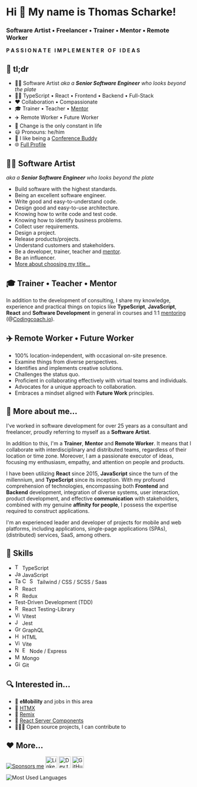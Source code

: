 # Hi 👋 My name is Thomas Scharke!

### Software Artist • Freelancer • Trainer • Mentor • Remote Worker

<b>P A S S I O N A T E&nbsp;&nbsp;&nbsp;I M P L E M E N T E R&nbsp;&nbsp;&nbsp;O F&nbsp;&nbsp;&nbsp;I D E A S</b>

## 🦑 tl;dr

* 🧑‍🎨 Software Artist _aka a **Senior Software Engineer** who looks beyond the plate_
* 🧑‍💻 TypeScript • React • Frontend • Backend • Full-Stack
* ❤️ Collaboration • Compassionate
* 🎓 Trainer • Teacher • [Mentor](https://mentors.codingcoach.io/?name=Thomas+Scharke)
* ✈️ Remote Worker • Future Worker
* 📝 Change is the only constant in life
* 😃 Pronouns: he/him
* 🐶 I like being a [Conference Buddy](https://www.conferencebuddy.io)
* 🌐 [Full Profile](https://www.linkedin.com/in/tscharke)

## 🧑‍🎨 Software Artist

_aka a **Senior Software Engineer** who looks beyond the plate_

* Build software with the highest standards.
* Being an excellent software engineer.
* Write good and easy-to-understand code.
* Design good and easy-to-use architecture.
* Knowing how to write code and test code.
* Knowing how to identify business problems.
* Collect user requirements.
* Design a project.
* Release products/projects.
* Understand customers and stakeholders.
* Be a developer, trainer, teacher and [mentor](https://mentors.codingcoach.io/?name=Thomas+Scharke).
* Be an influencer.
* [More about choosing my title…](https://bit.ly/softwareArtist)

## 🎓 Trainer • Teacher • Mentor

In addition to the development of consulting, I share my knowledge, experience and practical things on topics
like **TypeScript**, **JavaScript**, **React** and **Software Development** in general in courses and
1:1 [mentoring](https://mentors.codingcoach.io/?name=Thomas+Scharke) (@[Codingcoach.io](https://codingcoach.io)).

## ✈️ Remote Worker • Future Worker

* 100% location-independent, with occasional on-site presence.
* Examine things from diverse perspectives.
* Identifies and implements creative solutions.
* Challenges the status quo.
* Proficient in collaborating effectively with virtual teams and individuals.
* Advocates for a unique approach to collaboration.
* Embraces a mindset aligned with **Future Work** principles.

## 🦸‍ More about me…

I've worked in software development for over 25 years as a consultant and freelancer, proudly referring to myself as
a **Software Artist**.

In addition to this, I'm a **Trainer**, **Mentor** and **Remote Worker**.
It means that I collaborate with interdisciplinary and distributed teams, regardless of their
location or time zone.
Moreover, I am a passionate executor of ideas, focusing my enthusiasm, empathy, and attention on people and products.

I have been utilizing **React** since 2015, **JavaScript** since the turn of the millennium, and **TypeScript** since
its inception. With my profound comprehension of technologies, encompassing both **Frontend** and **Backend**
development, integration of diverse systems, user interaction, product development, and effective **communication**
with stakeholders, combined with my genuine **affinity for people**, I possess the expertise required to construct applications.

I'm an experienced leader and developer of projects for mobile and web platforms, including applications,
single-page applications (SPAs), (distributed) services, SaaS, among others.

## 🧠 Skills

<ul>
    <li>
        <img src="https://raw.githubusercontent.com/danielcranney/readme-generator/main/public/icons/skills/typescript-colored.svg" width="16" height="16" alt="TypeScript" /> 
        TypeScript
    </li>
    <li>
        <img src="https://raw.githubusercontent.com/danielcranney/readme-generator/main/public/icons/skills/javascript-colored.svg" width="16" height="16" alt="JavaScript" /> 
        JavaScript
    </li>
    <li>
        <img src="https://raw.githubusercontent.com/danielcranney/readme-generator/main/public/icons/skills/tailwindcss-colored.svg" width="16" height="16" alt="Tailwind" /> 
        <img src="https://raw.githubusercontent.com/danielcranney/readme-generator/main/public/icons/skills/css3-colored.svg" width="16" height="16" alt="CSS" /> 
        <img src="https://raw.githubusercontent.com/danielcranney/readme-generator/main/public/icons/skills/sass-colored.svg" width="16" height="16" alt="Saas" /> 
        Tailwind / CSS / SCSS / Saas
    </li>
    <li>
        <img src="https://raw.githubusercontent.com/danielcranney/readme-generator/main/public/icons/skills/react-colored.svg" width="16" height="16" alt="React" /> 
        React
    </li>
    <li>
        <img src="https://raw.githubusercontent.com/danielcranney/readme-generator/main/public/icons/skills/redux-colored.svg" width="16" height="16" alt="Redux" /> 
        Redux
    </li>
    <li>
        Test-Driven Development (TDD)
    </li>
    <li>
        <img src="https://testing-library.com/img/octopus-64x64.png" width="16" height="16" alt="React Testing-Library" /> 
        React Testing-Library
    </li>
    <li>
        <img src="https://vitest.dev/logo-shadow.svg" width="16" height="16" alt="Vitest" /> 
        Vitest
    </li>
    <li>
        <img src="https://wallabyjs.com/assets/img/jest-logo.svg" width="16" height="16" alt="Jest" /> 
        Jest
    </li>
    <li>
        <img src="https://raw.githubusercontent.com/danielcranney/readme-generator/main/public/icons/skills/graphql-colored.svg" width="16" height="16" alt="GraphQL" /> 
        GraphQL
    </li>
    <li>
        <img src="https://raw.githubusercontent.com/danielcranney/readme-generator/main/public/icons/skills/html5-colored.svg" width="16" height="16" alt="HTML" /> 
        HTML
    </li>
    <li>
        <img src="https://raw.githubusercontent.com/danielcranney/readme-generator/main/public/icons/skills/vite-colored.svg" width="16" height="16" alt="Vite" /> 
        Vite
    </li>
    <li>
        <img src="https://raw.githubusercontent.com/danielcranney/readme-generator/main/public/icons/skills/nodejs-colored.svg" width="16" height="16" alt="Node" /> 
        <img src="https://raw.githubusercontent.com/danielcranney/readme-generator/main/public/icons/skills/express-colored.svg" width="16" height="16" alt="Express" /> 
        Node / Express
    </li>
    <li>
        <img src="https://raw.githubusercontent.com/danielcranney/readme-generator/main/public/icons/skills/mongodb-colored.svg" width="16" height="16" alt="Mongo" /> 
        Mongo
    </li>
    <li>
        <img src="https://raw.githubusercontent.com/danielcranney/readme-generator/main/public/icons/skills/git-colored.svg" width="16" height="16" alt="Git" />
        Git
    </li>
</ul>

## 🔍 Interested in…

* 🫶 𝐞𝐌𝐨𝐛𝐢𝐥𝐢𝐭𝐲 and jobs in this area
* 🧠 [HTMX](https://www.jetbrains.com/guide/dotnet/tutorials/htmx-aspnetcore/what-is-htmx)
* 🧠 [Remix](https://remix.run)
* 🧠 [React Server Components](https://react.dev/blog/2023/03/22/react-labs-what-we-have-been-working-on-march-2023#react-server-components)
* 🧑‍🤝‍🧑 Open source projects, I can contribute to

## ❤️ More…

[![Sponsors me](https://img.shields.io/static/v1?label=Sponsor&message=%E2%9D%A4&logo=GitHub&color=%23fe8e86)](https://github.com/sponsors/tscharke)
[<img src="https://raw.githubusercontent.com/danielcranney/readme-generator/main/public/icons/socials/linkedin.svg" width="32" height="32" alt="LinkedIn-Profile">](https://www.linkedin.com/in/tscharke)
[<img src="https://raw.githubusercontent.com/danielcranney/readme-generator/main/public/icons/socials/devdotto.svg" width="32" height="32" alt="Dev.to-Profile">](https://www.dev.to/tscharke)
[<img src="https://raw.githubusercontent.com/danielcranney/readme-generator/main/public/icons/socials/github.svg" width="32" height="32" alt="GitHub-Profile">](https://www.github.com/tscharke)

![Most Used Languages](https://github-readme-stats.vercel.app/api/top-langs/?username=tscharke&show_icons=true&theme=transparent&layout=compact&hide_progress=true&hide_border=true&langs_count=5&hide=Java,Ruby,Starlark&cache_seconds=86400)
